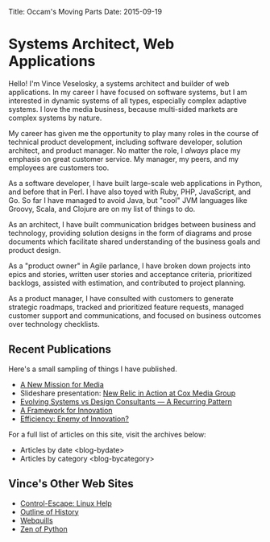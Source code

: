 Title: Occam's Moving Parts
Date: 2015-09-19

Systems Architect, Web Applications
===================================

Hello! I'm Vince Veselosky, a systems architect and builder of web
applications. In my career I have focused on software systems, but I am
interested in dynamic systems of all types, especially complex adaptive
systems. I love the media business, because multi-sided markets are
complex systems by nature.

My career has given me the opportunity to play many roles in the course
of technical product development, including software developer, solution
architect, and product manager. No matter the role, I *always* place my
emphasis on great customer service. My manager, my peers, and my
employees are customers too.

As a software developer, I have built large-scale web applications in
Python, and before that in Perl. I have also toyed with Ruby, PHP,
JavaScript, and Go. So far I have managed to avoid Java, but "cool" JVM
languages like Groovy, Scala, and Clojure are on my list of things to
do.

As an architect, I have built communication bridges between business and
technology, providing solution designs in the form of diagrams and prose
documents which facilitate shared understanding of the business goals
and product design.

As a "product owner" in Agile parlance, I have broken down projects into
epics and stories, written user stories and acceptance criteria,
prioritized backlogs, assisted with estimation, and contributed to
project planning.

As a product manager, I have consulted with customers to generate
strategic roadmaps, tracked and prioritized feature requests, managed
customer support and communications, and focused on business outcomes
over technology checklists.

Recent Publications
-------------------

Here's a small sampling of things I have published.

-   [A New Mission for Media](2015/a-new-mission-for-media)
-   Slideshare presentation: [New Relic in Action at Cox Media
    Group](http://www.slideshare.net/veselosky/new-relic-in-action-at-cox-media-group)
-   [Evolving Systems vs Design Consultants — A Recurring Pattern](2013/02/evolving-systems-vs-design-consultants-a-recurring-pattern)
-   [A Framework for Innovation](2012/05/a-framework-for-innovation)
-   [Efficiency: Enemy of Innovation?](2012/01/efficiency-enemy-of-innovation)

For a full list of articles on this site, visit the archives below:

-   Articles by date &lt;blog-bydate&gt;
-   Articles by category &lt;blog-bycategory&gt;

Vince's Other Web Sites
-----------------------

-   [Control-Escape: Linux Help](http://www.control-escape.com)
-   [Outline of History](http://outline-of-history.mindvessel.net)
-   [Webquills](http://www.webquills.net)
-   [Zen of Python](http://zen-of-python.mindvessel.net)

